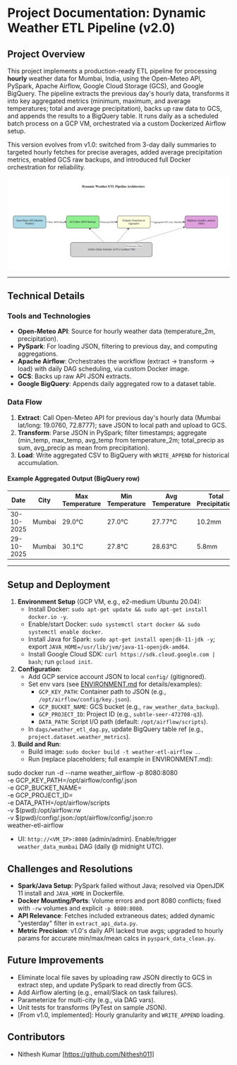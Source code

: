 # Project Documentation: Dynamic Weather ETL Pipeline (v2.0)

## Project Overview
This project implements a production-ready ETL pipeline for processing **hourly** weather data for Mumbai, India, using the Open-Meteo API, PySpark, Apache Airflow, Google Cloud Storage (GCS), and Google BigQuery. The pipeline extracts the previous day's hourly data, transforms it into key aggregated metrics (minimum, maximum, and average temperatures; total and average precipitation), backs up raw data to GCS, and appends the results to a BigQuery table. It runs daily as a scheduled batch process on a GCP VM, orchestrated via a custom Dockerized Airflow setup.

This version evolves from v1.0: switched from 3-day daily summaries to targeted hourly fetches for precise averages, added average precipitation metrics, enabled GCS raw backups, and introduced full Docker orchestration for reliability.

![Architecture](architecture.png)

---

## Technical Details

### Tools and Technologies
- **Open-Meteo API**: Source for hourly weather data (temperature_2m, precipitation).
- **PySpark**: For loading JSON, filtering to previous day, and computing aggregations.
- **Apache Airflow**: Orchestrates the workflow (extract → transform → load) with daily DAG scheduling, via custom Docker image.
- **GCS**: Backs up raw API JSON extracts.
- **Google BigQuery**: Appends daily aggregated row to a dataset table.

### Data Flow
1. **Extract**: Call Open-Meteo API for previous day's hourly data (Mumbai lat/long: 19.0760, 72.8777); save JSON to local path and upload to GCS.  
2. **Transform**: Parse JSON in PySpark; filter timestamps; aggregate (min_temp, max_temp, avg_temp from temperature_2m; total_precip as sum, avg_precip as mean from precipitation).  
3. **Load**: Write aggregated CSV to BigQuery with `WRITE_APPEND` for historical accumulation.

#### Example Aggregated Output (BigQuery row)

| Date       | City   | Max Temperature | Min Temperature | Avg Temperature | Total Precipitation | Avg Precipitation |
|-------------|--------|-----------------|-----------------|-----------------|---------------------|-------------------|
| 30-10-2025  | Mumbai | 29.0°C          | 27.0°C          | 27.77°C         | 10.2mm              | 0.43mm            |
| 29-10-2025  | Mumbai | 30.1°C          | 27.8°C          | 28.63°C         | 5.8mm               | 0.24mm            |

---

## Setup and Deployment
1. **Environment Setup** (GCP VM, e.g., e2-medium Ubuntu 20.04):
   - Install Docker: `sudo apt-get update && sudo apt-get install docker.io -y`.
   - Enable/start Docker: `sudo systemctl start docker && sudo systemctl enable docker`.
   - Install Java for Spark: `sudo apt-get install openjdk-11-jdk -y`; export `JAVA_HOME=/usr/lib/jvm/java-11-openjdk-amd64`.
   - Install Google Cloud SDK: `curl https://sdk.cloud.google.com | bash`; run `gcloud init`.
2. **Configuration**:
   - Add GCP service account JSON to local `config/` (gitignored).
   - Set env vars (see [ENVIRONMENT.md](ENVIRONMENT.md) for details/examples):
     - `GCP_KEY_PATH`: Container path to JSON (e.g., `/opt/airflow/config/key.json`).
     - `GCP_BUCKET_NAME`: GCS bucket (e.g., `raw_weather_data_backup`).
     - `GCP_PROJECT_ID`: Project ID (e.g., `subtle-seer-472708-q3`).
     - `DATA_PATH`: Script I/O path (default: `/opt/airflow/scripts`).
   - In `dags/weather_etl_dag.py`, update BigQuery table ref (e.g., `project.dataset.weather_metrics`).
3. **Build and Run**:
   - Build image: `sudo docker build -t weather-etl-airflow .`.
   - Run (replace placeholders; full example in ENVIRONMENT.md):

sudo docker run -d --name weather_airflow -p 8080:8080 \
  -e GCP_KEY_PATH=/opt/airflow/config/<KEY>.json \
  -e GCP_BUCKET_NAME=<BUCKET> \
  -e GCP_PROJECT_ID=<PROJECT> \
  -e DATA_PATH=/opt/airflow/scripts \
  -v $(pwd):/opt/airflow:rw \
  -v $(pwd)/config/<KEY>.json:/opt/airflow/config/<KEY>.json:ro \
  weather-etl-airflow

- UI: `http://<VM_IP>:8080` (admin/admin). Enable/trigger `weather_data_mumbai` DAG (daily @ midnight UTC).

## Challenges and Resolutions
- **Spark/Java Setup**: PySpark failed without Java; resolved via OpenJDK 11 install and `JAVA_HOME` in Dockerfile.
- **Docker Mounting/Ports**: Volume errors and port 8080 conflicts; fixed with `-rw` volumes and explicit `-p 8080:8080`.
- **API Relevance**: Fetches included extraneous dates; added dynamic "yesterday" filter in `extract_api_data.py`.
- **Metric Precision**: v1.0's daily API lacked true avgs; upgraded to hourly params for accurate min/max/mean calcs in `pyspark_data_clean.py`.

## Future Improvements
- Eliminate local file saves by uploading raw JSON directly to GCS in extract step, and update PySpark to read directly from GCS.
- Add Airflow alerting (e.g., email/Slack on task failures).
- Parameterize for multi-city (e.g., via DAG vars).
- Unit tests for transforms (PyTest on sample JSON).
- [From v1.0, implemented]: Hourly granularity and `WRITE_APPEND` loading.

## Contributors
- Nithesh Kumar [https://github.com/Nithesh011]
